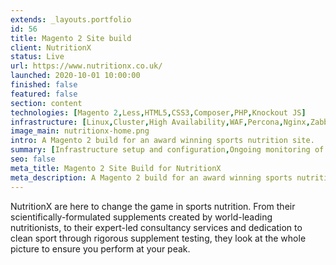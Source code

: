 ```yaml
---
extends: _layouts.portfolio
id: 56
title: Magento 2 Site build
client: NutritionX
status: Live
url: https://www.nutritionx.co.uk/
launched: 2020-10-01 10:00:00
finished: false
featured: false
section: content
technologies: [Magento 2,Less,HTML5,CSS3,Composer,PHP,Knockout JS]
infrastructure: [Linux,Cluster,High Availability,WAF,Percona,Nginx,Zabbix,Redis,Elasticsearch]
image_main: nutritionx-home.png
intro: A Magento 2 build for an award winning sports nutrition site.
summary: [Infrastructure setup and configuration,Ongoing monitoring of the solution,Support and update planning,Module suggestion to improve sales and user experience,Security service setup and configuration]
seo: false
meta_title: Magento 2 Site Build for NutritionX
meta_description: A Magento 2 build for an award winning sports nutrition site.
---
```


NutritionX are here to change the game in sports nutrition. From their scientifically-formulated supplements created by world-leading nutritionists, to their expert-led consultancy services and dedication to clean sport through rigorous supplement testing, they look at the whole picture to ensure you perform at your peak.